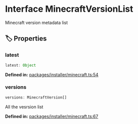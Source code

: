 # Interface MinecraftVersionList

Minecraft version metadata list
## 🏷️ Properties

### latest

```ts
latest: Object
```
<p style="font-size: 14px; color: var(--vp-c-text-2)">
<strong>Defined in:</strong> <a href="https://github.com/voxelum/minecraft-launcher-core-node/blob/master/packages/installer/minecraft.ts#L54" target="_blank" rel="noreferrer">packages/installer/minecraft.ts:54</a>
</p>


### versions

```ts
versions: MinecraftVersion[]
```
All the vesrsion list
<p style="font-size: 14px; color: var(--vp-c-text-2)">
<strong>Defined in:</strong> <a href="https://github.com/voxelum/minecraft-launcher-core-node/blob/master/packages/installer/minecraft.ts#L67" target="_blank" rel="noreferrer">packages/installer/minecraft.ts:67</a>
</p>


